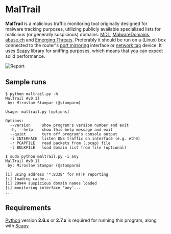 MalTrail
============

**MalTrail** is a malicious traffic monitoring tool originally designed for malware tracking purposes, utilizing publicly available specialized lists for malicious (or generally suspicious) domains: [MDL](http://www.malwaredomainlist.com/hostslist/hosts.txt), [MalwareDomains](http://malwaredomains.lehigh.edu/files/domains.txt), [abuse.ch](https://zeustracker.abuse.ch/blocklist.php?download=domainblocklist) and [Emerging Threats](https://rules.emergingthreats.net/open/suricata/rules/emerging-dns.rules). Preferably it should be run on a (Linux) box connected to the router's [port mirroring](http://en.wikipedia.org/wiki/Port_mirroring) interface or [network tap](http://en.wikipedia.org/wiki/Network_tap) device. It uses [Scapy](http://www.secdev.org/projects/scapy/) library for sniffing purposes, which means that you can expect solid performance.

![Report](http://i.imgur.com/eTG8nrw.png)

Sample runs
----

```
$ python maltrail.py -h
MalTrail #v0.1l
 by: Miroslav Stampar (@stamparm)

Usage: maltrail.py [options]

Options:
  --version     show program's version number and exit
  -h, --help    show this help message and exit
  --quiet       turn off program's console output
  -i INTERFACE  listen DNS traffic on interface (e.g. eth0)
  -r PCAPFILE   read packets from (.pcap) file
  -l BULKFILE   load domain list from file (optional)
```

```
$ sudo python maltrail.py -i any
MalTrail #v0.1l
 by: Miroslav Stampar (@stamparm)

[i] using address '*:8338' for HTTP reporting
[i] loading cache...
[i] 20944 suspicious domain names loaded
[i] monitoring interface 'any'...
...
```

Requirements
----

[Python](http://www.python.org/download/) version **2.6.x** or **2.7.x** is required for running this program, along with [Scapy](http://www.secdev.org/projects/scapy/).
